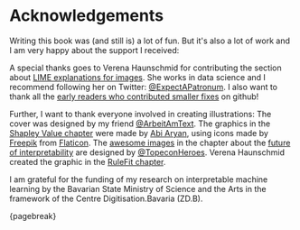 # Acknowledgements

Writing this book was (and still is) a lot of fun.
But it's also a lot of work and I am very happy about the support I received:

A special thanks goes to Verena Haunschmid for contributing the section about [LIME explanations for images](#images-lime).
She works in data science and I recommend following her on Twitter: [\@ExpectAPatronum](https://twitter.com/ExpectAPatronum).
I also want to thank all the [early readers who contributed smaller fixes](https://github.com/christophM/interpretable-ml-book/graphs/contributors) on github!

Further, I want to thank everyone involved in creating illustrations: 
The cover was designed by my friend [\@ArbeitAmText](https://twitter.com/ArbeitAmText). 
The graphics in the [Shapley Value chapter](#shapley) were made by [Abi Aryan](https://twitter.com/GoAbiAryan), using icons made by [Freepik](http://www.freepik.com/) from [Flaticon](www.flaticon.com).
The [awesome images](http://www.chojugiga.com/) in the chapter about the [future of interpretability](#future) are designed by [\@TopeconHeroes](https://twitter.com/topeconheroes).
Verena Haunschmid created the graphic in the [RuleFit chapter](#rulefit).


I am grateful for the funding of my research on interpretable machine learning by the Bavarian State Ministry of Science and the Arts in the framework of the Centre Digitisation.Bavaria (ZD.B).

{pagebreak}
